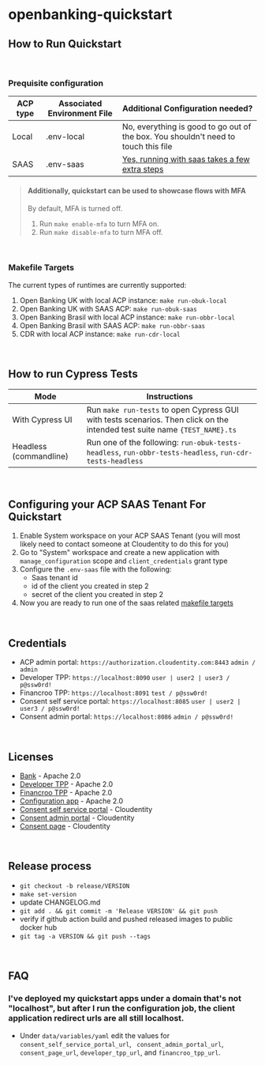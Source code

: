 # openbanking-quickstart

## How to Run Quickstart
<br/>

### Prequisite configuration
| ACP type      | Associated Environment File | Additional Configuration needed? 
| ----------- | ----------- | --------|
| Local      | .env-local   | No, everything is good to go out of the box. You shouldn't need to touch this file|
| SAAS   | .env-saas        | <a href="#saas-configuration-instructions">Yes, running with saas takes a few extra steps</a>|

> #### Additionally, quickstart can be used to showcase flows with MFA
> By default, MFA is turned off.
> 1. Run `make enable-mfa` to turn MFA on.
> 2. Run `make disable-mfa` to turn MFA off.

<br/>
<h3 id="makefile-targets"> Makefile Targets</h3>

The current types of runtimes are currently supported: 
1. Open Banking UK with local ACP instance: `make run-obuk-local`
2. Open Banking UK with SAAS ACP: `make run-obuk-saas`
3. Open Banking Brasil with local ACP instance: `make run-obbr-local`
4. Open Banking Brasil with SAAS ACP: `make run-obbr-saas`
5. CDR with local ACP instance: `make run-cdr-local`

<br/>

## How to run Cypress Tests
| Mode      | Instructions |
| ----------- | ----------- |
| With Cypress UI      | Run `make run-tests` to open Cypress GUI with tests scenarios. Then click on the intended test suite name `{TEST_NAME}.ts`    |
| Headless (commandline)   | Run one of the following: `run-obuk-tests-headless`, `run-obbr-tests-headless`, `run-cdr-tests-headless`        |

<br/>

<h2 id="saas-configuration-instructions">Configuring your ACP SAAS Tenant For Quickstart</h3>

1. Enable System workspace on your ACP SAAS Tenant (you will most likely need to contact someone at Cloudentity to do this for you)
2. Go to "System" workspace and create a new application with `manage_configuration` scope and `client_credentials` grant type
3. Configure the `.env-saas` file with the following:
    * Saas tenant id
    * id of the client you created in step 2 
    * secret of the client you created in step 2
4. Now you are ready to run one of the saas related <a href="#makefile-targets"> makefile targets</a>

<br/>

## Credentials
- ACP admin portal: `https://authorization.cloudentity.com:8443` `admin / admin`
- Developer TPP: `https://localhost:8090` `user | user2 | user3 / p@ssw0rd!`
- Financroo TPP: `https://localhost:8091` `test / p@ssw0rd!`
- Consent self service portal: `https://localhost:8085` `user | user2 | user3 / p@ssw0rd!`
- Consent admin portal: `https://localhost:8086` `admin / p@ssw0rd!`

<br/>

## Licenses
- [Bank](apps/bank/LICENSE) - Apache 2.0
- [Developer TPP](apps/developer-tpp/LICENSE) - Apache 2.0
- [Financroo TPP](apps/financroo-tpp/LICENSE) - Apache 2.0
- [Configuration app](apps/configuration/LICENSE) - Apache 2.0
- [Consent self service portal](consent/self-service-portal/LICENSE) - Cloudentity
- [Consent admin portal](consent/admin-portal/LICENSE) - Cloudentity
- [Consent page](consent/consent-page/LICENSE) - Cloudentity

<br/>

## Release process
- `git checkout -b release/VERSION`
- `make set-version`
- update CHANGELOG.md
- `git add . && git commit -m 'Release VERSION' && git push`
- verify if github action build and pushed released images to public docker hub
- `git tag -a VERSION && git push --tags`

<br/>

## FAQ
### I've deployed my quickstart apps under a domain that's not "localhost", but after I run the configuration job, the client application redirect urls are all still localhost.
-  Under `data/variables/yaml` edit the values for `consent_self_service_portal_url`, ` consent_admin_portal_url`, `consent_page_url`, `developer_tpp_url`, and `financroo_tpp_url`.

